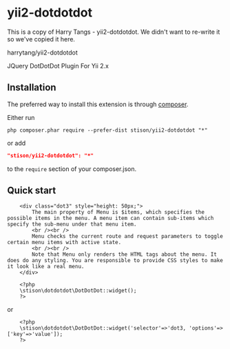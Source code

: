 yii2-dotdotdot
==============

This is a copy of Harry Tangs - yii2-dotdotdot. We didn't want to re-write it so we've copied it here.

harrytang/yii2-dotdotdot

JQuery DotDotDot Plugin For Yii 2.x

Installation
------------

The preferred way to install this extension is through [composer](http://getcomposer.org/download/).

Either run

```
php composer.phar require --prefer-dist stison/yii2-dotdotdot "*"
```

or add

```json
"stison/yii2-dotdotdot": "*"
```

to the `require` section of your composer.json.

Quick start
-----------

```
    <div class="dot3" style="height: 50px;">
        The main property of Menu is $items, which specifies the possible items in the menu. A menu item can contain sub-items which specify the sub-menu under that menu item.
        <br /><br />
        Menu checks the current route and request parameters to toggle certain menu items with active state.
        <br /><br />
        Note that Menu only renders the HTML tags about the menu. It does do any styling. You are responsible to provide CSS styles to make it look like a real menu.
    </div>

    <?php
    \stison\dotdotdot\DotDotDot::widget();
    ?>
```
or
```
    <?php
    \stison\dotdotdot\DotDotDot::widget('selector'=>'dot3, 'options'=>['key'=>'value']);
    ?>
```
